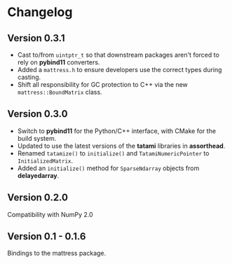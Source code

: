 # Changelog

## Version 0.3.1

- Cast to/from `uintptr_t` so that downstream packages aren't forced to rely on **pybind11** converters.
- Added a `mattress.h` to ensure developers use the correct types during casting.
- Shift all responsibility for GC protection to C++ via the new `mattress::BoundMatrix` class.

## Version 0.3.0

- Switch to **pybind11** for the Python/C++ interface, with CMake for the build system.
- Updated to use the latest versions of the **tatami** libraries in **assorthead**.
- Renamed `tatamize()` to `initialize()` and `TatamiNumericPointer` to `InitializedMatrix`.
- Added an `initialize()` method for `SparseNdarray` objects from **delayedarray**.

## Version 0.2.0

Compatibility with NumPy 2.0

## Version 0.1 - 0.1.6

Bindings to the mattress package.

